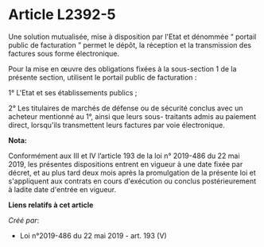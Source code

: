 # Article L2392-5

Une solution mutualisée, mise à disposition par l'Etat et dénommée “ portail public de facturation ” permet le dépôt, la
réception et la transmission des factures sous forme électronique.

Pour la mise en œuvre des obligations fixées à la sous-section 1 de la présente section, utilisent le portail public de
facturation :

1° L'Etat et ses établissements publics ;

2° Les titulaires de marchés de défense ou de sécurité conclus avec un acheteur mentionné au 1°, ainsi que leurs sous-
traitants admis au paiement direct, lorsqu'ils transmettent leurs factures par voie électronique.

**Nota:**

Conformément aux III et IV l’article 193 de la loi n° 2019-486 du 22 mai 2019, les présentes dispositions entrent en vigueur
à une date fixée par décret, et au plus tard deux mois après la promulgation de la présente loi et s'appliquent aux contrats
en cours d'exécution ou conclus postérieurement à ladite date d'entrée en vigueur.

**Liens relatifs à cet article**

_Créé par_:

  - Loi n°2019-486 du 22 mai 2019 - art. 193 (V)
